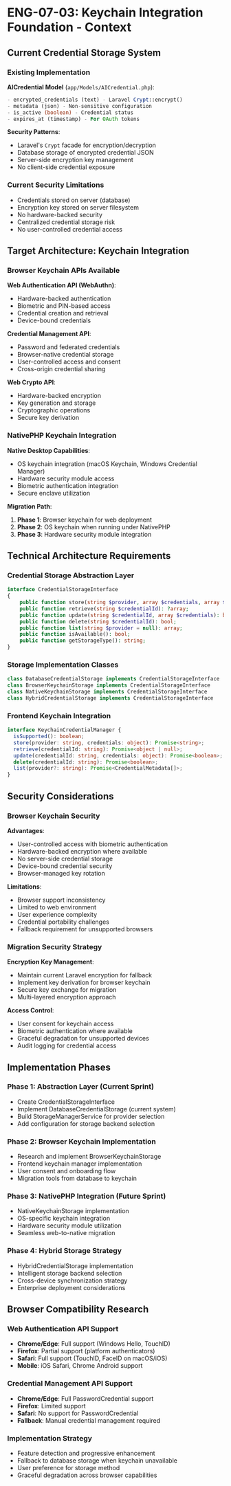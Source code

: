 # ENG-07-03: Keychain Integration Foundation - Context

## Current Credential Storage System

### Existing Implementation
**AICredential Model** (`app/Models/AICredential.php`):
```php
- encrypted_credentials (text) - Laravel Crypt::encrypt()
- metadata (json) - Non-sensitive configuration
- is_active (boolean) - Credential status
- expires_at (timestamp) - For OAuth tokens
```

**Security Patterns**:
- Laravel's `Crypt` facade for encryption/decryption
- Database storage of encrypted credential JSON
- Server-side encryption key management
- No client-side credential exposure

### Current Security Limitations
- Credentials stored on server (database)
- Encryption key stored on server filesystem
- No hardware-backed security
- Centralized credential storage risk
- No user-controlled credential access

## Target Architecture: Keychain Integration

### Browser Keychain APIs Available
**Web Authentication API (WebAuthn)**:
- Hardware-backed authentication
- Biometric and PIN-based access
- Credential creation and retrieval
- Device-bound credentials

**Credential Management API**:
- Password and federated credentials
- Browser-native credential storage
- User-controlled access and consent
- Cross-origin credential sharing

**Web Crypto API**:
- Hardware-backed encryption
- Key generation and storage
- Cryptographic operations
- Secure key derivation

### NativePHP Keychain Integration
**Native Desktop Capabilities**:
- OS keychain integration (macOS Keychain, Windows Credential Manager)
- Hardware security module access
- Biometric authentication integration
- Secure enclave utilization

**Migration Path**:
1. **Phase 1**: Browser keychain for web deployment
2. **Phase 2**: OS keychain when running under NativePHP
3. **Phase 3**: Hardware security module integration

## Technical Architecture Requirements

### Credential Storage Abstraction Layer
```php
interface CredentialStorageInterface
{
    public function store(string $provider, array $credentials, array $options = []): string;
    public function retrieve(string $credentialId): ?array;
    public function update(string $credentialId, array $credentials): bool;
    public function delete(string $credentialId): bool;
    public function list(string $provider = null): array;
    public function isAvailable(): bool;
    public function getStorageType(): string;
}
```

### Storage Implementation Classes
```php
class DatabaseCredentialStorage implements CredentialStorageInterface
class BrowserKeychainStorage implements CredentialStorageInterface  
class NativeKeychainStorage implements CredentialStorageInterface
class HybridCredentialStorage implements CredentialStorageInterface
```

### Frontend Keychain Integration
```typescript
interface KeychainCredentialManager {
  isSupported(): boolean;
  store(provider: string, credentials: object): Promise<string>;
  retrieve(credentialId: string): Promise<object | null>;
  update(credentialId: string, credentials: object): Promise<boolean>;
  delete(credentialId: string): Promise<boolean>;
  list(provider?: string): Promise<CredentialMetadata[]>;
}
```

## Security Considerations

### Browser Keychain Security
**Advantages**:
- User-controlled access with biometric authentication
- Hardware-backed encryption where available
- No server-side credential storage
- Device-bound credential security
- Browser-managed key rotation

**Limitations**:
- Browser support inconsistency
- Limited to web environment
- User experience complexity
- Credential portability challenges
- Fallback requirement for unsupported browsers

### Migration Security Strategy
**Encryption Key Management**:
- Maintain current Laravel encryption for fallback
- Implement key derivation for browser keychain
- Secure key exchange for migration
- Multi-layered encryption approach

**Access Control**:
- User consent for keychain access
- Biometric authentication where available
- Graceful degradation for unsupported devices
- Audit logging for credential access

## Implementation Phases

### Phase 1: Abstraction Layer (Current Sprint)
- Create CredentialStorageInterface
- Implement DatabaseCredentialStorage (current system)
- Build StorageManagerService for provider selection
- Add configuration for storage backend selection

### Phase 2: Browser Keychain Implementation
- Research and implement BrowserKeychainStorage
- Frontend keychain manager implementation
- User consent and onboarding flow
- Migration tools from database to keychain

### Phase 3: NativePHP Integration (Future Sprint)
- NativeKeychainStorage implementation
- OS-specific keychain integration
- Hardware security module utilization
- Seamless web-to-native migration

### Phase 4: Hybrid Storage Strategy
- HybridCredentialStorage implementation
- Intelligent storage backend selection
- Cross-device synchronization strategy
- Enterprise deployment considerations

## Browser Compatibility Research

### Web Authentication API Support
- **Chrome/Edge**: Full support (Windows Hello, TouchID)
- **Firefox**: Partial support (platform authenticators)
- **Safari**: Full support (TouchID, FaceID on macOS/iOS)
- **Mobile**: iOS Safari, Chrome Android support

### Credential Management API Support
- **Chrome/Edge**: Full PasswordCredential support
- **Firefox**: Limited support
- **Safari**: No support for PasswordCredential
- **Fallback**: Manual credential management required

### Implementation Strategy
- Feature detection and progressive enhancement
- Fallback to database storage when keychain unavailable
- User preference for storage method
- Graceful degradation across browser capabilities